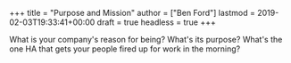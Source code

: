+++
title = "Purpose and Mission"
author = ["Ben Ford"]
lastmod = 2019-02-03T19:33:41+00:00
draft = true
headless = true
+++

What is your company's reason for being? What's its purpose? What's the one
HA that gets your people fired up for work in the morning?

<a id="org0aecbea"></a>
